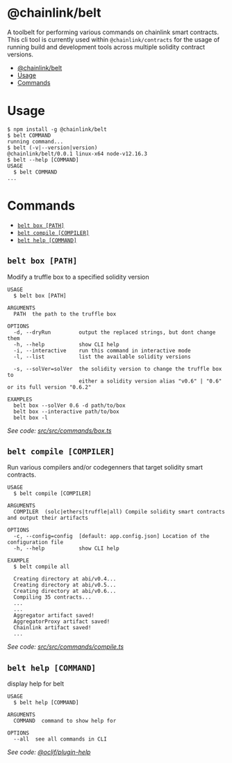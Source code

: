 # @chainlink/belt

A toolbelt for performing various commands on chainlink smart contracts.
This cli tool is currently used within `@chainlink/contracts` for the usage of running
build and development tools across multiple solidity contract versions.

<!-- toc -->
* [@chainlink/belt](#chainlinkbelt)
* [Usage](#usage)
* [Commands](#commands)
<!-- tocstop -->

# Usage

<!-- usage -->
```sh-session
$ npm install -g @chainlink/belt
$ belt COMMAND
running command...
$ belt (-v|--version|version)
@chainlink/belt/0.0.1 linux-x64 node-v12.16.3
$ belt --help [COMMAND]
USAGE
  $ belt COMMAND
...
```
<!-- usagestop -->

# Commands

<!-- commands -->
* [`belt box [PATH]`](#belt-box-path)
* [`belt compile [COMPILER]`](#belt-compile-compiler)
* [`belt help [COMMAND]`](#belt-help-command)

## `belt box [PATH]`

Modify a truffle box to a specified solidity version

```
USAGE
  $ belt box [PATH]

ARGUMENTS
  PATH  the path to the truffle box

OPTIONS
  -d, --dryRun         output the replaced strings, but dont change them
  -h, --help           show CLI help
  -i, --interactive    run this command in interactive mode
  -l, --list           list the available solidity versions

  -s, --solVer=solVer  the solidity version to change the truffle box to
                       either a solidity version alias "v0.6" | "0.6" or its full version "0.6.2"

EXAMPLES
  belt box --solVer 0.6 -d path/to/box
  belt box --interactive path/to/box
  belt box -l
```

_See code: [src/src/commands/box.ts](https://github.com/smartcontractkit/chainlink/blob/v0.0.1/src/src/commands/box.ts)_

## `belt compile [COMPILER]`

Run various compilers and/or codegenners that target solidity smart contracts.

```
USAGE
  $ belt compile [COMPILER]

ARGUMENTS
  COMPILER  (solc|ethers|truffle|all) Compile solidity smart contracts and output their artifacts

OPTIONS
  -c, --config=config  [default: app.config.json] Location of the configuration file
  -h, --help           show CLI help

EXAMPLE
  $ belt compile all

  Creating directory at abi/v0.4...
  Creating directory at abi/v0.5...
  Creating directory at abi/v0.6...
  Compiling 35 contracts...
  ...
  ...
  Aggregator artifact saved!
  AggregatorProxy artifact saved!
  Chainlink artifact saved!
  ...
```

_See code: [src/src/commands/compile.ts](https://github.com/smartcontractkit/chainlink/blob/v0.0.1/src/src/commands/compile.ts)_

## `belt help [COMMAND]`

display help for belt

```
USAGE
  $ belt help [COMMAND]

ARGUMENTS
  COMMAND  command to show help for

OPTIONS
  --all  see all commands in CLI
```

_See code: [@oclif/plugin-help](https://github.com/oclif/plugin-help/blob/v2.2.3/src/commands/help.ts)_
<!-- commandsstop -->

